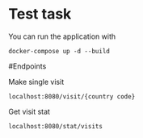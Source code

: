 # Test task

You can run the application with

    docker-compose up -d --build

#Endpoints

Make single visit

    localhost:8080/visit/{country code}

Get visit stat

    localhost:8080/stat/visits